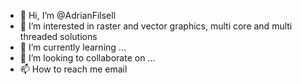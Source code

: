 - 👋 Hi, I’m @AdrianFilsell
- 👀 I’m interested in raster and vector graphics, multi core and multi threaded solutions
- 🌱 I’m currently learning ...
- 💞️ I’m looking to collaborate on ...
- 📫 How to reach me email

<!---
AdrianFilsell/AdrianFilsell is a ✨ special ✨ repository because its `README.md` (this file) appears on your GitHub profile.
You can click the Preview link to take a look at your changes.
--->
